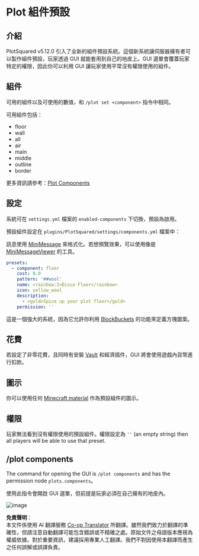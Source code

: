<!--
CO_OP_TRANSLATOR_METADATA:
{
  "original_hash": "26400d6e49e992093ea373c965a3afcd",
  "translation_date": "2025-05-13T03:58:19+00:00",
  "source_file": "plotsquared/customization/plot-component-presets.md",
  "language_code": "tw"
}
-->
# Plot 組件預設

## 介紹

PlotSquared v5.12.0 引入了全新的組件預設系統。這個新系統讓伺服器擁有者可以製作組件預設，玩家透過 GUI 就能套用到自己的地皮上。GUI 選單會覆蓋玩家特定的權限，因此你可以利用 GUI 讓玩家使用平常沒有權限使用的組件。

## 組件

可用的組件以及可使用的數值，和 `/plot set <component>` 指令中相同。

可用組件包括：
* floor
* wall
* all
* air
* main
* middle
* outline
* border

更多資訊請參考：[Plot Components](plot-component-presets.md)

## 設定

系統可在 `settings.yml` 檔案的 `enabled-components` 下切換，預設為啟用。

預設組件設定在 `plugins/PlotSquared/settings/components.yml` 檔案中：

訊息使用 [MiniMessage](https://docs.adventure.kyori.net/minimessage.html) 來格式化。若想預覽效果，可以使用像是 [MiniMessageViewer](https://webui.adventure.kyori.net) 的工具。

```yaml
presets:
  - component: floor
    cost: 0.0
    pattern: '##wool'
    name: <rainbow:2>Disco Floor</rainbow>
    icon: yellow_wool
    description:
      - <gold>Spice up your plot floor</gold>
    permission: ''
```

這是一個強大的系統，因為它允許你利用 [BlockBuckets](../block-bucket.md) 的功能來定義方塊圖案。

## 花費

若設定了非零花費，且同時有安裝 [Vault](https://www.spigotmc.org/resources/34315) 和經濟插件，GUI 將會使用遊戲內貨幣進行扣款。

## 圖示

你可以使用任何 [Minecraft material](https://www.digminecraft.com/lists/item_id_list_pc.php) 作為預設組件的圖示。

## 權限

玩家無法看到沒有權限使用的預設組件。權限設定為 `''` (an empty string) then all players will be able to use that preset.

## /plot components

The command for opening the GUI is `/plot components` and has the permission node `plots.components`。

使用此指令會開啟 GUI 選單，但前提是玩家必須在自己擁有的地皮內。

![image](https://i.imgur.com/brFlzw6.png[component_small.png)

**免責聲明**：  
本文件係使用 AI 翻譯服務 [Co-op Translator](https://github.com/Azure/co-op-translator) 所翻譯。雖然我們致力於翻譯的準確性，但請注意自動翻譯可能包含錯誤或不精確之處。原始文件之母語版本應視為權威依據。對於重要資訊，建議採用專業人工翻譯。我們不對因使用本翻譯而產生之任何誤解或誤譯負責。